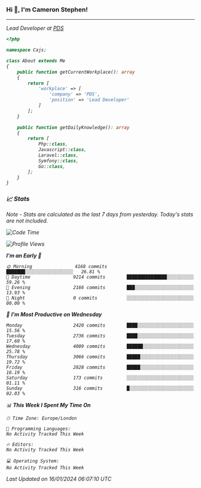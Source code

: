 ### Hi 👋, I'm Cameron Stephen!
<hr>
<p><em>Lead Developer at <a href="https://prindatasolutions.co.uk">PDS</a></p>


```php
<?php

namespace Cajs;

class About extends Me
{
    public function getCurrentWorkplace(): array
    {
        return [
            'workplace' => [
                'company' => 'PDS',
                'position' => 'Lead Developer'
            ]
        ];
    }

    public function getDailyKnowledge(): array
    {
        return [
            Php::class,
            Javascript::class,
            Laravel::class,
            Symfony::class,
            Go::class,
        ];
    }
}
```

### 📈 Stats
<p><em>Note - Stats are calculated as the last 7 days from yesterday. Today's stats are not included.</em></p>


<!--START_SECTION:waka-->
![Code Time](http://img.shields.io/badge/Code%20Time-3%2C644%20hrs%2014%20mins-blue)

![Profile Views](http://img.shields.io/badge/Profile%20Views-0-blue)

**I'm an Early 🐤** 

```text
🌞 Morning                4168 commits        ███████░░░░░░░░░░░░░░░░░░   26.81 % 
🌆 Daytime                9214 commits        ███████████████░░░░░░░░░░   59.26 % 
🌃 Evening                2166 commits        ███░░░░░░░░░░░░░░░░░░░░░░   13.93 % 
🌙 Night                  0 commits           ░░░░░░░░░░░░░░░░░░░░░░░░░   00.00 % 
```
📅 **I'm Most Productive on Wednesday** 

```text
Monday                   2420 commits        ████░░░░░░░░░░░░░░░░░░░░░   15.56 % 
Tuesday                  2736 commits        ████░░░░░░░░░░░░░░░░░░░░░   17.60 % 
Wednesday                4009 commits        ██████░░░░░░░░░░░░░░░░░░░   25.78 % 
Thursday                 3066 commits        █████░░░░░░░░░░░░░░░░░░░░   19.72 % 
Friday                   2828 commits        █████░░░░░░░░░░░░░░░░░░░░   18.19 % 
Saturday                 173 commits         ░░░░░░░░░░░░░░░░░░░░░░░░░   01.11 % 
Sunday                   316 commits         █░░░░░░░░░░░░░░░░░░░░░░░░   02.03 % 
```


📊 **This Week I Spent My Time On** 

```text
🕑︎ Time Zone: Europe/London

💬 Programming Languages: 
No Activity Tracked This Week

🔥 Editors: 
No Activity Tracked This Week

💻 Operating System: 
No Activity Tracked This Week
```


 Last Updated on 16/01/2024 06:07:10 UTC
<!--END_SECTION:waka-->
